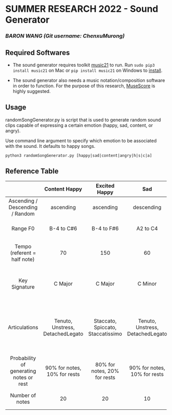 # SUMMER RESEARCH 2022 - Sound Generator


### *BARON WANG (Git username: ChenxuMurong)*


## Required Softwares

- The sound generator requires toolkit [music21](https://web.mit.edu/music21) to run. Run
```sudo pip3 install music21``` on Mac or ```pip install music21``` on Windows to [install](https://web.mit.edu/music21/doc/installing/).

- The sound generator also needs a music notation/composition software in order to function. For the purpose of this research, [MuseScore](https://musescore.org/en/download) is highly suggested.

## Usage

randomSongGenerator.py is script that is used to generate random sound clips capable of expressing a certain emotion (happy, sad, content, or angry).

Use command line argument to specify which emotion to be associated with the sound. It defaults to happy songs.

```python3 randomSongGenerator.py [happy|sad|content|angry|h|s|c|a]```



## Reference Table

|                               |Content Happy|Excited Happy|Sad        |Angry    |Neutral (2 notes)|Reason / Theory|
|:-----------------------------:|:-----------:|:-----------:|:---------:|:-------:|:---------------:|:-------------:|
|Ascending / Descending / Random|ascending    |ascending    |descending|descending|Ascending        |               |
|Range F0                       | B-4 to C#6  |B-4 to F#6   | A2 to C4 | A2 to G3 |C4, G4(just 2 notes)|higher range => happier|
|Tempo (referent = half note)   |70           |  150        |   60     |    150   |  100            |higher tempo => more excitement|
|Key Signature                  |C Major      |     C Major |C Minor   |   C Minor| C Major         |Major sounds happy, minor sounds sad|
|Articulations                  |Tenuto, Unstress, DetachedLegato|Staccato, Spiccato, Staccatissimo|Tenuto, Unstress, DetachedLegato|Staccato, Spiccato, Staccatissimo, Strong accent|No|Short, detached articulations are better at expressing happy, excited emotions|
|Probability of generating notes or rest|90% for notes, 10% for rests|80% for notes, 20% for rests|90% for notes, 10% for rests|90% for notes, 10% for rests|No rests|works in conjunction with rest lengths|
|Number of notes|20|20|10|30|2|slower songs have fewer notes|






